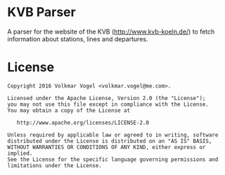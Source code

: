 # KVB Parser

A parser for the website of the KVB (http://www.kvb-koeln.de/) to fetch information about stations, lines and departures.



License
=======

    Copyright 2016 Volkmar Vogel <volkmar.vogel@me.com>.

    Licensed under the Apache License, Version 2.0 (the "License");
    you may not use this file except in compliance with the License.
    You may obtain a copy of the License at

       http://www.apache.org/licenses/LICENSE-2.0

    Unless required by applicable law or agreed to in writing, software
    distributed under the License is distributed on an "AS IS" BASIS,
    WITHOUT WARRANTIES OR CONDITIONS OF ANY KIND, either express or implied.
    See the License for the specific language governing permissions and
    limitations under the License.